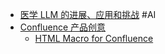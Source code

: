 - [医学 LLM 的进展、应用和挑战](https://twitter.com/op7418/status/1734604236561006614) #AI
- [Confluence 产品创意](https://twitter.com/PenngXiao/status/1734758929220219148)
	- [HTML Macro for Confluence](https://marketplace.atlassian.com/apps/1221472/html-macro-for-confluence?hosting=cloud&tab=overview)